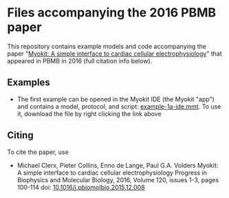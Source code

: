# Files accompanying the 2016 PBMB paper

This repository contains example models and code accompanying the paper "[Myokit: A simple interface to cardiac cellular electrophysiology](https://doi.org/10.1016/j.pbiomolbio.2015.12.008)" that appeared in PBMB in 2016 (full citation info below).

## Examples

- The first example can be opened in the Myokit IDE (the Myokit "app") and contains a model, protocol, and script: [example-1a-ide.mmt](https://raw.githubusercontent.com/myokit/pbmb-2016/example-1a-ide.mmt). To use it, download the file by right clicking the link above
















## Citing

To cite the paper, use

- Michael Clerx, Pieter Collins, Enno de Lange, Paul G.A. Volders
  Myokit: A simple interface to cardiac cellular electrophysiology
  Progress in Biophysics and Molecular Biology, 2016, Volume 120, issues 1-3, pages 100-114
  doi: [10.1016/j.pbiomolbio.2015.12.008](https://doi.org/10.1016/j.pbiomolbio.2015.12.008)

